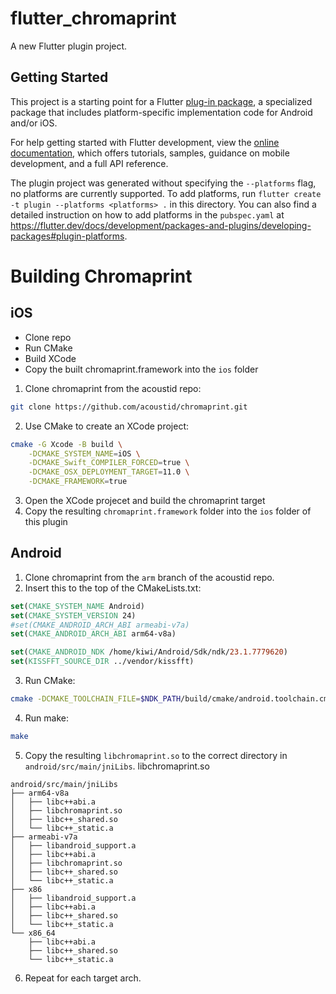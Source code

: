 # flutter_chromaprint

A new Flutter plugin project.

## Getting Started

This project is a starting point for a Flutter
[plug-in package](https://flutter.dev/developing-packages/),
a specialized package that includes platform-specific implementation code for
Android and/or iOS.

For help getting started with Flutter development, view the
[online documentation](https://flutter.dev/docs), which offers tutorials,
samples, guidance on mobile development, and a full API reference.

The plugin project was generated without specifying the `--platforms` flag, no platforms are currently supported.
To add platforms, run `flutter create -t plugin --platforms <platforms> .` in this directory.
You can also find a detailed instruction on how to add platforms in the `pubspec.yaml` at https://flutter.dev/docs/development/packages-and-plugins/developing-packages#plugin-platforms.


# Building Chromaprint 
## iOS
- Clone repo 
- Run CMake
- Build XCode 
- Copy the built chromaprint.framework into the `ios` folder

1. Clone chromaprint from the acoustid repo:
```sh
git clone https://github.com/acoustid/chromaprint.git
```

2. Use CMake to create an XCode project:
```sh
cmake -G Xcode -B build \
    -DCMAKE_SYSTEM_NAME=iOS \
    -DCMAKE_Swift_COMPILER_FORCED=true \
    -DCMAKE_OSX_DEPLOYMENT_TARGET=11.0 \
    -DCMAKE_FRAMEWORK=true
```

3. Open the XCode projecet and build the chromaprint target 
4. Copy the resulting `chromaprint.framework` folder into the `ios` folder of this plugin

## Android
1. Clone chromaprint from the `arm` branch of the acoustid repo.
2. Insert this to the top of the CMakeLists.txt: 
```cmake
set(CMAKE_SYSTEM_NAME Android)
set(CMAKE_SYSTEM_VERSION 24)
#set(CMAKE_ANDROID_ARCH_ABI armeabi-v7a)
set(CMAKE_ANDROID_ARCH_ABI arm64-v8a)

set(CMAKE_ANDROID_NDK /home/kiwi/Android/Sdk/ndk/23.1.7779620)
set(KISSFFT_SOURCE_DIR ../vendor/kissfft)
```

3. Run CMake: 
```sh
cmake -DCMAKE_TOOLCHAIN_FILE=$NDK_PATH/build/cmake/android.toolchain.cmake -DANDROID_NDK=$NDK_PATH -DANDROID_ABI=armeabi-v7a -DANDROID_PLATFORM=android-21 -DANDROID_STL=c++_shared -DCMAKE_LIBRARY_OUTPUT_DIRECTORY=build
```
4. Run make: 
```sh
make
```
5. Copy the resulting `libchromaprint.so` to the correct directory in `android/src/main/jniLibs`.
libchromaprint.so
```
android/src/main/jniLibs
├── arm64-v8a
│   ├── libc++abi.a
│   ├── libchromaprint.so
│   ├── libc++_shared.so
│   └── libc++_static.a
├── armeabi-v7a
│   ├── libandroid_support.a
│   ├── libc++abi.a
│   ├── libchromaprint.so
│   ├── libc++_shared.so
│   └── libc++_static.a
├── x86
│   ├── libandroid_support.a
│   ├── libc++abi.a
│   ├── libc++_shared.so
│   └── libc++_static.a
└── x86_64
    ├── libc++abi.a
    ├── libc++_shared.so
    └── libc++_static.a
```

6. Repeat for each target arch.
